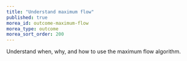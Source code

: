 ```yaml
---
title: "Understand maximum flow"
published: true
morea_id: outcome-maximum-flow
morea_type: outcome
morea_sort_order: 200
---
```


Understand when, why, and how to use the maximum flow algorithm.